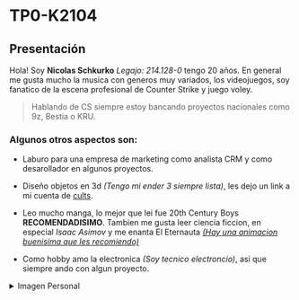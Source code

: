 # TP0-K2104
## Presentación
Hola! Soy **Nicolas Schkurko** *Legajo: 214.128-0* tengo 20 años.
En general me gusta mucho la musica con generos muy variados, los videojuegos, soy fanatico de la escena profesional de Counter Strike y juego voley.
>Hablando de CS siempre estoy bancando proyectos nacionales como 9z, Bestia o KRU.

### Algunos otros aspectos son:
- Laburo para una empresa de marketing como analista CRM y como desarollador en algunos proyectos.
* Diseño objetos en 3d *(Tengo mi ender 3 siempre lista)*, les dejo un link a mi cuenta de [cults](https://cults3d.com/es/usuarios/Nicho/modelos-3d).
+ Leo mucho manga, lo mejor que lei fue 20th Century Boys **RECOMENDADISIMO**. Tambien me gusta leer ciencia ficcion, en especial *Isaac Asimov* y me enanta El Eternauta [*(Hay una animacion buenisima que les recomiendo)*](https://www.youtube.com/watch?v=xVB21JBYvy8)
* Como hobby amo la electronica *(Soy tecnico electroncio)*, asi que siempre ando con algun proyecto.

<details>

<summary>Imagen Personal</summary>

<img align="left" width="300px" border-radius= "7px"  src="https://github.com/pdepjm/2024-tp0-presentacion-NicolasSchkurko/assets/164418807/40ce0b8b-d2f3-41b2-b495-e57f7b7fd07f" alt="Para achicar la imagen pueden usar la presentacion de Miranda (genio) y robarle el codigo como hice yo xd"> 

</details>


